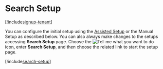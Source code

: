 # Search Setup

[!include[signup-tenant](includes/signup-tenant.md)]

You can configure the initial setup using the [Assisted Setup](getting-started.md) or the Manual Setup as described below. You can also always make changes to the setups accessing **Search Setup** page. Choose the ![Tell me what you want to do](/images/magnifying-glass.gif) icon, enter **Search Setup**, and then choose the related link to start the setup page.

[!include[search-setup](includes/search-setup.md)]
